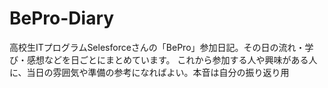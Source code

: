 # BePro-Diary
高校生ITプログラムSelesforceさんの「BePro」参加日記。その日の流れ・学び・感想などを日ごとにまとめています。
これから参加する人や興味がある人に、当日の雰囲気や準備の参考になればよい。本音は自分の振り返り用
